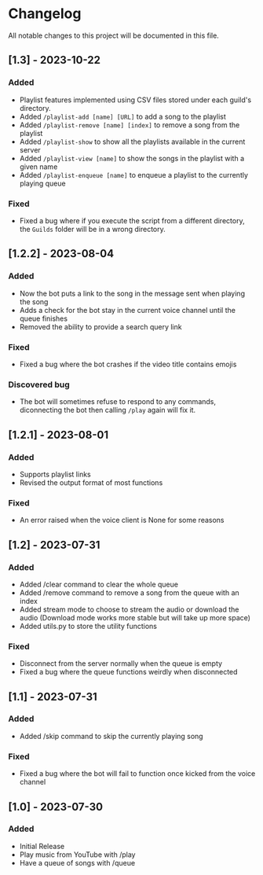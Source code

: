 # Changelog

All notable changes to this project will be documented in this file.

## [1.3] - 2023-10-22

### Added

- Playlist features implemented using CSV files stored under each guild's directory. 
- Added `/playlist-add [name] [URL]` to add a song to the playlist
- Added `/playlist-remove [name] [index]` to remove a song from the playlist
- Added `/playlist-show` to show all the playlists available in the current server
- Added `/playlist-view [name]` to show the songs in the playlist with a given name
- Added `/playlist-enqueue [name]` to enqueue a playlist to the currently playing queue

### Fixed

- Fixed a bug where if you execute the script from a different directory, the `Guilds` folder will be in a wrong directory. 

## [1.2.2] - 2023-08-04

### Added

- Now the bot puts a link to the song in the message sent when playing the song
- Adds a check for the bot stay in the current voice channel until the queue finishes
- Removed the ability to provide a search query link

### Fixed

- Fixed a bug where the bot crashes if the video title contains emojis

### Discovered bug

- The bot will sometimes refuse to respond to any commands, diconnecting the bot then calling `/play` again will fix it. 

## [1.2.1] - 2023-08-01

### Added

- Supports playlist links
- Revised the output format of most functions

### Fixed

- An error raised when the voice client is None for some reasons

## [1.2] - 2023-07-31

### Added

- Added /clear command to clear the whole queue
- Added /remove command to remove a song from the queue with an index
- Added stream mode to choose to stream the audio or download the audio (Download mode works more stable but will take up more space)
- Added utils.py to store the utility functions

### Fixed

- Disconnect from the server normally when the queue is empty
- Fixed a bug where the queue functions weirdly when disconnected

## [1.1] - 2023-07-31

### Added

- Added /skip command to skip the currently playing song

### Fixed

- Fixed a bug where the bot will fail to function once kicked from the voice channel

## [1.0] - 2023-07-30

### Added

- Initial Release
- Play music from YouTube with /play
- Have a queue of songs with /queue
